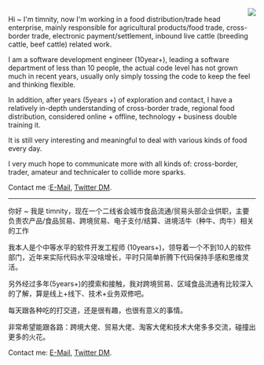 <img align="right" src="https://github-readme-stats.vercel.app/api?username=timnity&show_icons=true&icon_color=0366d6&text_color=24292e&bg_color=ffffff&hide_title=true" />

Hi ~ I'm timnity, now I'm working in a food distribution/trade head enterprise, mainly responsible for agricultural products/food trade, cross-border trade, electronic payment/settlement, inbound live cattle (breeding cattle, beef cattle) related work.

I am a software development engineer (10year+), leading a software department of less than 10 people, the actual code level has not grown much in recent years, usually only simply tossing the code to keep the feel and thinking flexible.

In addition, after years (5years +) of exploration and contact, I have a relatively in-depth understanding of cross-border trade, regional food distribution, considered online + offline, technology + business double training it.

It is still very interesting and meaningful to deal with various kinds of food every day.

I very much hope to communicate more with all kinds of: cross-border, trader, amateur and technicaler to collide more sparks.

Contact me :[E-Mail](mailto:timnity@gmail.com), [Twitter DM](https://twitter.com/timnity).

---

你好 ~ 我是 timnity，现在一个二线省会城市食品流通/贸易头部企业供职，主要负责农产品/食品贸易、跨境贸易、电子支付/结算、进境活牛（种牛、肉牛）相关的工作

我本人是个中等水平的软件开发工程师 (10years+)，领导着一个不到10人的软件部门，近年来实际代码水平没啥增长，平时只简单折腾下代码保持手感和思维灵活。

另外经过多年(5years+)的摸索和接触，我对跨境贸易、区域食品流通有比较深入的了解，算是线上+线下、技术+业务双修吧。

每天跟各种吃的打交道，还是很有趣，也很有意义的事情。

非常希望能跟各路：跨境大佬、贸易大佬、淘客大佬和技术大佬多多交流，碰撞出更多的火花。

Contact me: [E-Mail](mailto:timnity@gmail.com), [Twitter DM](https://twitter.com/timnity).
